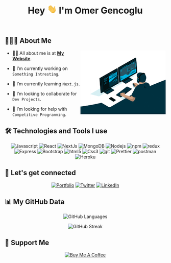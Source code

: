 <h1 align="center">Hey <img src="/Hi.gif" width="30px"> I'm Omer Gencoglu</h1>

 <br/>

## 👨🏻‍💻 About Me

<img  src="/giphy.gif" height="200px" align="right" />

- 🙋‍♂️ All about me is at **[My Website](https://omergencoglu.dev)**.

- 🔭 I’m currently working on `Something Intresting`.

- 🌱 I’m currently learning `Next.js`.

- 🙏 I’m looking to collaborate for `Dev Projects`.

- 🤔 I’m looking for help with `Competitive Programming`.

## 🛠️ Technologies and Tools I use

<div align="center">
<img alt="Javascript" src="https://img.shields.io/badge/JavaScript-323330?style=for-the-badge&logo=javascript&logoColor=F7DF1E"  height="25px"/>
<img alt="React" src="https://img.shields.io/badge/React-20232A?style=for-the-badge&logo=react&logoColor=61DAFB" height="25px"/>
<img alt="NextJs" src="https://img.shields.io/badge/Next-black?style=for-the-badge&logo=next.js&logoColor=white" height="25px"/>
<img alt="MongoDB" src="https://img.shields.io/badge/-MongoDB-13aa52?style=flat-square&logo=mongodb&logoColor=white"  height="25px"/>
<img alt="Nodejs" src="https://img.shields.io/badge/-Nodejs-43853d?style=flat-square&logo=Node.js&logoColor=white"  height="25px"/>
<img alt="npm" src="https://img.shields.io/badge/NPM-%23000000.svg?style=for-the-badge&logo=npm&logoColor=white" height="25px"/>
<img alt="redux" src="https://img.shields.io/badge/-Redux-764ABC?style=flat-square&logo=redux&logoColor=white" height="25px"/>
 <img alt="Express" src="https://img.shields.io/badge/express.js-%23404d59.svg?style=for-the-badge&logo=express&logoColor=%2361DAFB" height="25px"/>
<img alt="Bootstrap" src="https://img.shields.io/badge/Bootstrap-563D7C?style=for-the-badge&logo=bootstrap&logoColor=white" height="25px"/>
<img alt="html5" src="https://img.shields.io/badge/HTML5-E34F26?style=for-the-badge&logo=html5&logoColor=white" height="25px"/>
<img alt="Css3" src="https://img.shields.io/badge/CSS3-1572B6?style=for-the-badge&logo=css3&logoColor=white" height="25px"/>
<img alt="git" src="https://img.shields.io/badge/-Git-F05032?style=flat-square&logo=git&logoColor=white" height="25px"/>
<img alt="Prettier" src="https://img.shields.io/badge/-Prettier-F7B93E?style=flat-square&logo=prettier&logoColor=white" height="25px"/>
 <img alt="postman" src="https://img.shields.io/badge/-Postman-00C7B7?style=flat-square&logo=postman&logoColor=white" height="25px"/>
 <img alt="Heroku" src="https://img.shields.io/badge/-Heroku-430098?style=flat-square&logo=heroku&logoColor=white" height="25px"/>
</div>

## 🔗 Let's get connected

<div align="center"><a href="https://omergencoglu.dev" target="_blank"><img alt="Portfolio" src="https://img.shields.io/badge/omergencoglu.dev-9146FF.svg?&style=for-the-badge&logo=appveyor&logoColor=white" height="30px" /></a> <a href="https://twitter.com/omergencogludev" target="_blank"><img alt="Twitter" src="https://img.shields.io/badge/twitter-%231DA1F2.svg?&style=for-the-badge&logo=twitter&logoColor=white"  height="30px"/></a> <a href="https://www.linkedin.com/in/omer-sait-gencoglu/" target="_blank"><img alt="LinkedIn" src="https://img.shields.io/badge/linkedin-%230077B5.svg?&style=for-the-badge&logo=linkedin&logoColor=white"  height="30px"/></a>
</div>

## 📊 My GitHub Data

<div align="center">

![GitHub Languages](https://github-readme-stats.vercel.app/api/top-langs/?username=omergencoglu&theme=dracula)<br />

![GitHub Streak](https://github-readme-streak-stats.herokuapp.com?user=omergencoglu&theme=dracula&hide_border=false&date_format=M%20j%5B%2C%20Y%5D)

</div>

## 🤝 Support Me

<div align="center">
<a href="https://www.buymeacoffee.com/omergencoglu" target="_blank"><img src="https://cdn.buymeacoffee.com/buttons/default-blue.png" alt="Buy Me A Coffee" height="50"></a>
</div>
